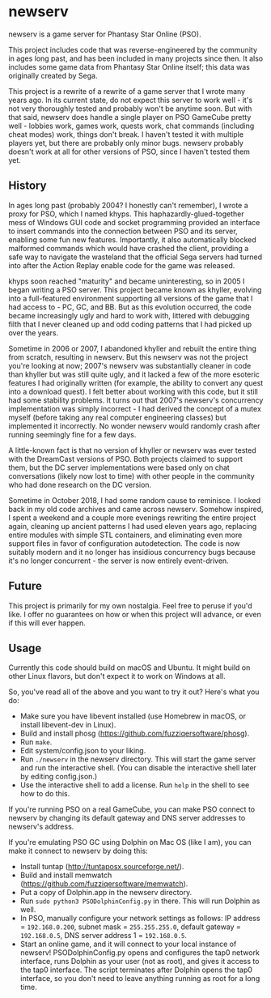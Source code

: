 # newserv

newserv is a game server for Phantasy Star Online (PSO).

This project includes code that was reverse-engineered by the community in ages long past, and has been included in many projects since then. It also includes some game data from Phantasy Star Online itself; this data was originally created by Sega.

This project is a rewrite of a rewrite of a game server that I wrote many years ago. In its current state, do not expect this server to work well - it's not very thoroughly tested and probably won't be anytime soon. But with that said, newserv does handle a single player on PSO GameCube pretty well - lobbies work, games work, quests work, chat commands (including cheat modes) work, things don't break. I haven't tested it with multiple players yet, but there are probably only minor bugs. newserv probably doesn't work at all for other versions of PSO, since I haven't tested them yet.

## History

In ages long past (probably 2004? I honestly can't remember), I wrote a proxy for PSO, which I named khyps. This haphazardly-glued-together mess of Windows GUI code and socket programming provided an interface to insert commands into the connection between PSO and its server, enabling some fun new features. Importantly, it also automatically blocked malformed commands which would have crashed the client, providing a safe way to navigate the wasteland that the official Sega servers had turned into after the Action Replay enable code for the game was released.

khyps soon reached "maturity" and became uninteresting, so in 2005 I began writing a PSO server. This project became known as khyller, evolving into a full-featured environment supporting all versions of the game that I had access to - PC, GC, and BB. But as this evolution occurred, the code became increasingly ugly and hard to work with, littered with debugging filth that I never cleaned up and odd coding patterns that I had picked up over the years.

Sometime in 2006 or 2007, I abandoned khyller and rebuilt the entire thing from scratch, resulting in newserv. But this newserv was not the project you're looking at now; 2007's newserv was substantially cleaner in code than khyller but was still quite ugly, and it lacked a few of the more esoteric features I had originally written (for example, the ability to convert any quest into a download quest). I felt better about working with this code, but it still had some stability problems. It turns out that 2007's newserv's concurrency implementation was simply incorrect - I had derived the concept of a mutex myself (before taking any real computer engineering classes) but implemented it incorrectly. No wonder newserv would randomly crash after running seemingly fine for a few days.

A little-known fact is that no version of khyller or newserv was ever tested with the DreamCast versions of PSO. Both projects claimed to support them, but the DC server implementations were based only on chat conversations (likely now lost to time) with other people in the community who had done research on the DC version.

Sometime in October 2018, I had some random cause to reminisce. I looked back in my old code archives and came across newserv. Somehow inspired, I spent a weekend and a couple more evenings rewriting the entire project again, cleaning up ancient patterns I had used eleven years ago, replacing entire modules with simple STL containers, and eliminating even more support files in favor of configuration autodetection. The code is now suitably modern and it no longer has insidious concurrency bugs because it's no longer concurrent - the server is now entirely event-driven.

## Future

This project is primarily for my own nostalgia. Feel free to peruse if you'd like. I offer no guarantees on how or when this project will advance, or even if this will ever happen.

## Usage

Currently this code should build on macOS and Ubuntu. It might build on other Linux flavors, but don't expect it to work on Windows at all.

So, you've read all of the above and you want to try it out? Here's what you do:
- Make sure you have libevent installed (use Homebrew in macOS, or install libevent-dev in Linux).
- Build and install phosg (https://github.com/fuzziqersoftware/phosg).
- Run `make`.
- Edit system/config.json to your liking.
- Run `./newserv` in the newserv directory. This will start the game server and run the interactive shell. (You can disable the interactive shell later by editing config.json.)
- Use the interactive shell to add a license. Run `help` in the shell to see how to do this.

If you're running PSO on a real GameCube, you can make PSO connect to newserv by changing its default gateway and DNS server addresses to newserv's address.

If you're emulating PSO GC using Dolphin on Mac OS (like I am), you can make it connect to newserv by doing this:
- Install tuntap (http://tuntaposx.sourceforge.net/).
- Build and install memwatch (https://github.com/fuzziqersoftware/memwatch).
- Put a copy of Dolphin.app in the newserv directory.
- Run `sudo python3 PSODolphinConfig.py` in there. This will run Dolphin as well.
- In PSO, manually configure your network settings as follows: IP address = `192.168.0.200`, subnet mask = `255.255.255.0`, default gateway = `192.168.0.5`, DNS server address 1 = `192.168.0.5`.
- Start an online game, and it will connect to your local instance of newserv!
PSODolphinConfig.py opens and configures the tap0 network interface, runs Dolphin as your user (not as root), and gives it access to the tap0 interface. The script terminates after Dolphin opens the tap0 interface, so you don't need to leave anything running as root for a long time.
